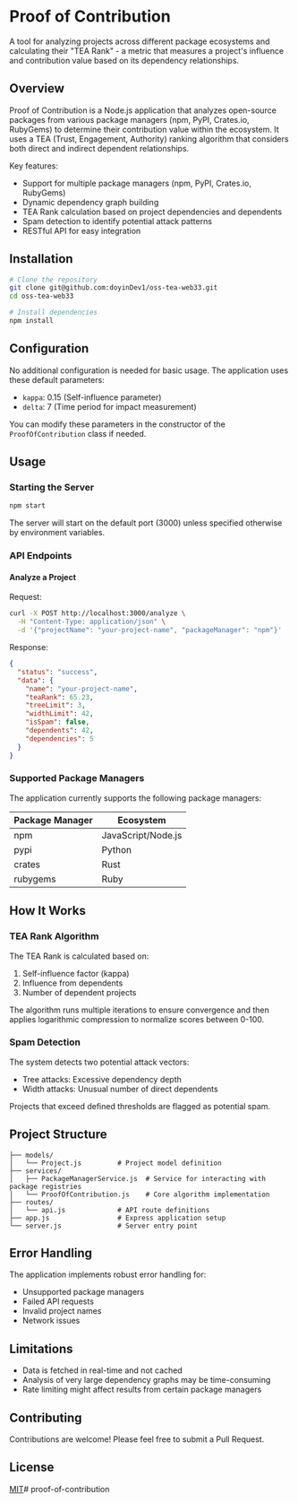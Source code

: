 # Proof of Contribution

A tool for analyzing projects across different package ecosystems and calculating their "TEA Rank" - a metric that measures a project's influence and contribution value based on its dependency relationships.

## Overview

Proof of Contribution is a Node.js application that analyzes open-source packages from various package managers (npm, PyPI, Crates.io, RubyGems) to determine their contribution value within the ecosystem. It uses a TEA (Trust, Engagement, Authority) ranking algorithm that considers both direct and indirect dependent relationships.

Key features:
- Support for multiple package managers (npm, PyPI, Crates.io, RubyGems)
- Dynamic dependency graph building
- TEA Rank calculation based on project dependencies and dependents
- Spam detection to identify potential attack patterns
- RESTful API for easy integration

## Installation

```bash
# Clone the repository
git clone git@github.com:doyinDev1/oss-tea-web33.git
cd oss-tea-web33

# Install dependencies
npm install
```

## Configuration

No additional configuration is needed for basic usage. The application uses these default parameters:
- `kappa`: 0.15 (Self-influence parameter)
- `delta`: 7 (Time period for impact measurement)

You can modify these parameters in the constructor of the `ProofOfContribution` class if needed.

## Usage

### Starting the Server

```bash
npm start
```

The server will start on the default port (3000) unless specified otherwise by environment variables.

### API Endpoints

#### Analyze a Project

Request:
```bash
curl -X POST http://localhost:3000/analyze \
  -H "Content-Type: application/json" \
  -d '{"projectName": "your-project-name", "packageManager": "npm"}'
```

Response:
```json
{
  "status": "success",
  "data": {
    "name": "your-project-name",
    "teaRank": 65.23,
    "treeLimit": 3,
    "widthLimit": 42,
    "isSpam": false,
    "dependents": 42,
    "dependencies": 5
  }
}
```

### Supported Package Managers

The application currently supports the following package managers:

| Package Manager | Ecosystem |
|----------------|-----------|
| npm            | JavaScript/Node.js |
| pypi           | Python |
| crates         | Rust |
| rubygems       | Ruby |

## How It Works

### TEA Rank Algorithm

The TEA Rank is calculated based on:
1. Self-influence factor (kappa)
2. Influence from dependents
3. Number of dependent projects

The algorithm runs multiple iterations to ensure convergence and then applies logarithmic compression to normalize scores between 0-100.

### Spam Detection

The system detects two potential attack vectors:
- Tree attacks: Excessive dependency depth
- Width attacks: Unusual number of direct dependents

Projects that exceed defined thresholds are flagged as potential spam.

## Project Structure

```
├── models/
│   └── Project.js         # Project model definition
├── services/
│   ├── PackageManagerService.js  # Service for interacting with package registries
│   └── ProofOfContribution.js    # Core algorithm implementation
├── routes/
│   └── api.js             # API route definitions
├── app.js                 # Express application setup
└── server.js              # Server entry point
```

## Error Handling

The application implements robust error handling for:
- Unsupported package managers
- Failed API requests
- Invalid project names
- Network issues

## Limitations

- Data is fetched in real-time and not cached
- Analysis of very large dependency graphs may be time-consuming
- Rate limiting might affect results from certain package managers

## Contributing

Contributions are welcome! Please feel free to submit a Pull Request.

## License

[MIT](LICENSE)# proof-of-contribution
